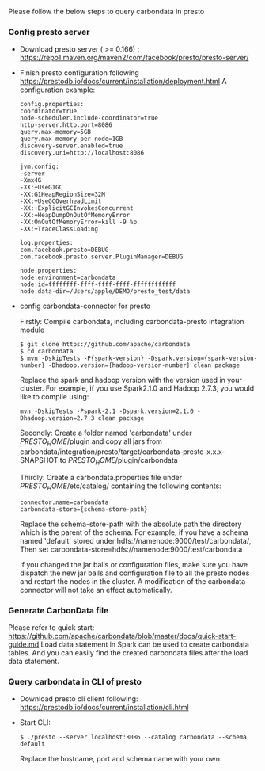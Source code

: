 <!--
    Licensed to the Apache Software Foundation (ASF) under one
    or more contributor license agreements.  See the NOTICE file
    distributed with this work for additional information
    regarding copyright ownership.  The ASF licenses this file
    to you under the Apache License, Version 2.0 (the
    "License"); you may not use this file except in compliance
    with the License.  You may obtain a copy of the License at

      http://www.apache.org/licenses/LICENSE-2.0

    Unless required by applicable law or agreed to in writing,
    software distributed under the License is distributed on an
    "AS IS" BASIS, WITHOUT WARRANTIES OR CONDITIONS OF ANY
    KIND, either express or implied.  See the License for the
    specific language governing permissions and limitations
    under the License.
-->

Please follow the below steps to query carbondata in presto

### Config presto server
* Download presto server ( >= 0.166) : https://repo1.maven.org/maven2/com/facebook/presto/presto-server/
* Finish presto configuration following https://prestodb.io/docs/current/installation/deployment.html
  A configuration example:
  ```
  config.properties:
  coordinator=true
  node-scheduler.include-coordinator=true
  http-server.http.port=8086
  query.max-memory=5GB
  query.max-memory-per-node=1GB
  discovery-server.enabled=true
  discovery.uri=http://localhost:8086
  
  jvm.config:
  -server
  -Xmx4G
  -XX:+UseG1GC
  -XX:G1HeapRegionSize=32M
  -XX:+UseGCOverheadLimit
  -XX:+ExplicitGCInvokesConcurrent
  -XX:+HeapDumpOnOutOfMemoryError
  -XX:OnOutOfMemoryError=kill -9 %p
  -XX:+TraceClassLoading
  
  log.properties:
  com.facebook.presto=DEBUG
  com.facebook.presto.server.PluginManager=DEBUG
  
  node.properties:
  node.environment=carbondata
  node.id=ffffffff-ffff-ffff-ffff-ffffffffffff
  node.data-dir=/Users/apple/DEMO/presto_test/data
  ```
* config carbondata-connector for presto
  
  Firstly: Compile carbondata, including carbondata-presto integration module
  ```
  $ git clone https://github.com/apache/carbondata
  $ cd carbondata
  $ mvn -DskipTests -P{spark-version} -Dspark.version={spark-version-number} -Dhadoop.version={hadoop-version-number} clean package
  ```
  Replace the spark and hadoop version with the version used in your cluster.
  For example, if you use Spark2.1.0 and Hadoop 2.7.3, you would like to compile using:
  ```
  mvn -DskipTests -Pspark-2.1 -Dspark.version=2.1.0 -Dhadoop.version=2.7.3 clean package
  ```

  Secondly: Create a folder named 'carbondata' under $PRESTO_HOME$/plugin and
  copy all jars from carbondata/integration/presto/target/carbondata-presto-x.x.x-SNAPSHOT
        to $PRESTO_HOME$/plugin/carbondata

  Thirdly: Create a carbondata.properties file under $PRESTO_HOME$/etc/catalog/ containing the following contents:
  ```
  connector.name=carbondata
  carbondata-store={schema-store-path}
  ```
  Replace the schema-store-path with the absolute path the directory which is the parent of the schema.
  For example, if you have a schema named 'default' stored under hdfs://namenode:9000/test/carbondata/,
  Then set carbondata-store=hdfs://namenode:9000/test/carbondata

  If you changed the jar balls or configuration files, make sure you have dispatch the new jar balls
  and configuration file to all the presto nodes and restart the nodes in the cluster. A modification of the
  carbondata connector will not take an effect automatically.
  
### Generate CarbonData file

Please refer to quick start: https://github.com/apache/carbondata/blob/master/docs/quick-start-guide.md
Load data statement in Spark can be used to create carbondata tables. And you can easily find the created
carbondata files after the load data statement.

### Query carbondata in CLI of presto
* Download presto cli client following: https://prestodb.io/docs/current/installation/cli.html

* Start CLI:
  
  ```
  $ ./presto --server localhost:8086 --catalog carbondata --schema default
  ```
  Replace the hostname, port and schema name with your own.




